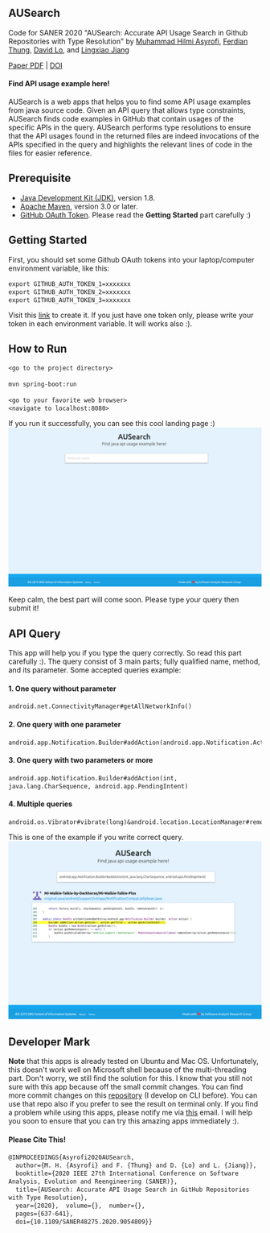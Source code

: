 ## AUSearch

Code for SANER 2020 "AUSearch: Accurate API Usage Search in Github Repositories with Type Resolution" by [Muhammad Hilmi Asyrofi](https://www.linkedin.com/in/mhilmiasyrofi/), [Ferdian Thung](https://scholar.google.com/citations?hl=en&user=47okQ-UAAAAJ), [David Lo](https://scholar.google.com/citations?user=Ra4bt-oAAAAJ&hl=en), and [Lingxiao Jiang](https://scholar.google.com/citations?hl=en&user=0hssXLPZL2YC)

[Paper PDF](https://docs.google.com/viewer?url=https://raw.githubusercontent.com/mhilmiasyrofi/ausearch/master/SANER_2020_AUSearch.pdf) | [DOI](https://ieeexplore.ieee.org/document/9054809)


#### Find API usage example here!
AUSearch is a web apps that helps you to find some API usage examples from java source code. Given an API query that allows type constraints, AUSearch finds code examples in GitHub that contain usages of the specific APIs in the query. AUSearch performs type resolutions to ensure that the API usages found in
the returned files are indeed invocations of the APIs specified in the query and highlights the relevant lines of code in the files for easier reference.

## Prerequisite

- [Java Development Kit (JDK)](https://www.oracle.com/technetwork/java/javase/downloads/index.html), version 1.8.
- [Apache Maven](https://maven.apache.org/), version 3.0 or later.
- [GitHub OAuth Token](https://github.com/settings/tokens). Please read the **Getting Started** part carefully :)

## Getting Started

First, you should set some Github OAuth tokens into your laptop/computer environment variable, like this:
```
export GITHUB_AUTH_TOKEN_1=xxxxxxx
export GITHUB_AUTH_TOKEN_2=xxxxxxx
export GITHUB_AUTH_TOKEN_3=xxxxxxx
```
Visit this [link](https://github.com/settings/tokens) to create it. If you just have one token only, please write your token in each environment variable. It will works also :). 


## How to Run

```
<go to the project directory>

mvn spring-boot:run

<go to your favorite web browser>
<navigate to localhost:8080>
```

If you run it successfully, you can see this cool landing page :)
![AUSearch](AUSearch.png)

Keep calm, the best part will come soon. Please type your query then submit it!

## API Query
This app will help you if you type the query correctly. So read this part carefully :). The query consist of 3 main parts; fully qualified name, method, and its parameter.
Some accepted queries example:
#### 1. One query without parameter
```
android.net.ConnectivityManager#getAllNetworkInfo()
```
#### 2. One query with one parameter
```
android.app.Notification.Builder#addAction(android.app.Notification.Action)
```
#### 3. One query with two parameters or more
```
android.app.Notification.Builder#addAction(int, java.lang.CharSequence, android.app.PendingIntent)
```
#### 4. Multiple queries
```
android.os.Vibrator#vibrate(long)&android.location.LocationManager#removeGpsStatusListener(android.location.GpsStatus.Listener)
```

This is one of the example if you write correct query.
![AUSearch Result](AUSearch-result.png)


## Developer Mark 
**Note** that this apps is already tested on Ubuntu and Mac OS. Unfortunately, this doesn't work well on Microsoft shell because of the multi-threading part. Don't worry, we still find the solution for this.
I know that you still not sure with this app because off the small commit changes. You can find more commit changes on this [repository](https://github.com/mhilmiasyrofi/github-code-search) (I develop on CLI before). You can use that repo also if you prefer to see the result on terminal only. If you find a problem while using this apps, please notify me via [this](mhilmia@smu.edu.sg) email. I will help you soon to ensure that you can try this amazing apps immediately :).

#### Please Cite This!
```
@INPROCEEDINGS{Asyrofi2020AUSearch,  
  author={M. H. {Asyrofi} and F. {Thung} and D. {Lo} and L. {Jiang}},  
  booktitle={2020 IEEE 27th International Conference on Software Analysis, Evolution and Reengineering (SANER)},   
  title={AUSearch: Accurate API Usage Search in GitHub Repositories with Type Resolution},   
  year={2020},  volume={},  number={},  
  pages={637-641},  
  doi={10.1109/SANER48275.2020.9054809}}
```


